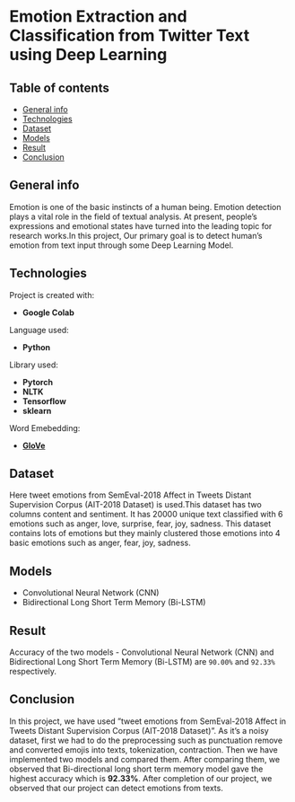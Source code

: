 # Emotion Extraction and Classification from Twitter Text using Deep Learning

## Table of contents
* [General info](#general-info)
* [Technologies](#technologies)
* [Dataset](#dataset)
* [Models](#models)
* [Result](#result)
* [Conclusion](#conclusion)

## General info 
Emotion is one of the basic instincts of a human being. Emotion detection plays a vital role in the field of textual analysis. At present, people’s expressions and emotional states have turned into the leading topic for research works.In this project, Our primary goal is to detect human’s emotion from text input through some Deep Learning Model.
	
## Technologies
Project is created with:
* **Google Colab**

Language used:
* **Python**

Library used:
* **Pytorch**
* **NLTK**
* **Tensorflow**
* **sklearn**

Word Emebedding:
* **[GloVe](https://nlp.stanford.edu/projects/glove/)**
	
## Dataset
Here tweet emotions from SemEval-2018 Affect in Tweets Distant Supervision Corpus (AIT-2018 Dataset) is used.This dataset has two columns content and sentiment. It has 20000 unique text classified with 6 emotions such as anger, love, surprise, fear, joy, sadness. This dataset contains lots of emotions but they mainly clustered those emotions into 4 basic emotions such as anger, fear, joy, sadness.

## Models
* Convolutional Neural Network (CNN)
* Bidirectional Long Short Term Memory (Bi-LSTM)

## Result
Accuracy of the two models - Convolutional Neural Network (CNN) and Bidirectional Long Short Term Memory (Bi-LSTM)
are `90.00%` and `92.33%` respectively.

## Conclusion 
In this project, we have used ”tweet emotions from
SemEval-2018 Affect in Tweets Distant Supervision Corpus
(AIT-2018 Dataset)”. As it’s a noisy dataset, first we had
to do the preprocessing such as punctuation remove and
converted emojis into texts, tokenization, contraction. Then
we have implemented two models and compared them. After
comparing them, we observed that Bi-directional long short
term memory model gave the highest accuracy which is
**92.33%**. After completion of our project, we observed that
our project can detect emotions from texts.



